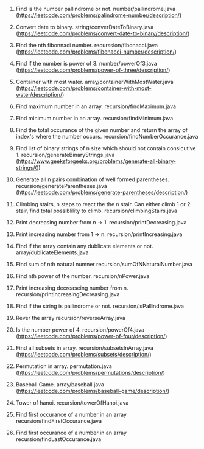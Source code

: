 1. Find is the number pallindrome or not.
    number/pallindrome.java
    (https://leetcode.com/problems/palindrome-number/description/)

2. Convert date to binary.
    string/converDateToBinary.java
    (https://leetcode.com/problems/convert-date-to-binary/description/)

3. Find the nth fibonnaci number.
    recurssion/fibonacci.java
    (https://leetcode.com/problems/fibonacci-number/description/)

4. Find if the number is power of 3.
    number/powerOf3.java
    (https://leetcode.com/problems/power-of-three/description/)

5. Container with most water.
    array/containerWithMostWater.java
    (https://leetcode.com/problems/container-with-most-water/description/)

6. Find maximum number in an array.
    recursion/findMaximum.java

7. Find minimum number in an array.
    recursion/findMinimum.java

8. Find the total occurance of the given number and return the array of index's where the number occurs.
    recursion/findNumberOccurance.java

9. Find list of binary strings of n size which should not contain consicutive 1.
    recursion/generateBinaryStrings.java
    (https://www.geeksforgeeks.org/problems/generate-all-binary-strings/0)

10. Generate all n pairs combination of well formed parentheses.
    recursion/generateParentheses.java
    (https://leetcode.com/problems/generate-parentheses/description/)

11. Climbing stairs, n steps to react the the n stair. Can either climb 1 or 2 stair, find total possiblility to climb.
    recursion/climbingStairs.java

12. Print decreasing number from n -> 1.
    recursion/printDecreasing.java

13. Print increasing number from 1 -> n.
    recursion/printIncreasing.java

14. Find if the array contain any dublicate elements or not.
    array/dublicateElements.java

15. Find sum of nth natural numner
    recursion/sumOfNNaturalNumber.java

16. Find nth power of the number.
    recursion/nPower.java

17. Print increasing decreaseing number from n.
    recursion/printIncreasingDecreasing.java

18. Find if the string is pallindrome or not.
    recursion/isPallindrome.java    

19. Rever the array
    recursion/reverseArray.java

20. Is the number power of 4.
    recursion/powerOf4.java    
    (https://leetcode.com/problems/power-of-four/description/)

21. Find all subsets in array.
    recursion/subsetsInArray.java
    (https://leetcode.com/problems/subsets/description/)

22. Permutation in array.
    permutation.java
    (https://leetcode.com/problems/permutations/description/)

23. Baseball Game.
    array/baseball.java
    (https://leetcode.com/problems/baseball-game/description/)

24. Tower of hanoi.
    recursion/towerOfHanoi.java

25. Find first occurance of a number in an array
    recursion/findFirstOccurance.java
    
26. Find first occurance of a number in an array
    recursion/findLastOccurance.java